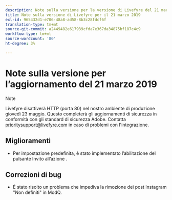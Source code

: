 ```yaml
---
description: Note sulla versione per la versione di Livefyre del 21 marzo 2019.
title: Note sulla versione di Livefyre per il 21 marzo 2019
exl-id: 965432d1-e706-48a8-ad58-8b3c28fdcf6f
translation-type: tm+mt
source-git-commit: a2449482e617939cfda7e367da34875bf187c4c9
workflow-type: tm+mt
source-wordcount: '80'
ht-degree: 3%

---
```


# Note sulla versione per l’aggiornamento del 21 marzo 2019

>[!NOTE]
>
>Livefyre disattiverà HTTP (porta 80) nel nostro ambiente di produzione giovedì 23 maggio.  Questo completerà gli aggiornamenti di sicurezza in conformità con gli standard di sicurezza Adobe.  Contatta [prioritysupport@livefyre.com](mailto:prioritysupport@livefyre.com) in caso di problemi con l&#39;integrazione.

## Miglioramenti

* Per impostazione predefinita, è stato implementato l’abilitazione del pulsante Invito all’azione .


## Correzioni di bug

* È stato risolto un problema che impediva la rimozione dei post Instagram &quot;Non definiti&quot; in ModQ.
